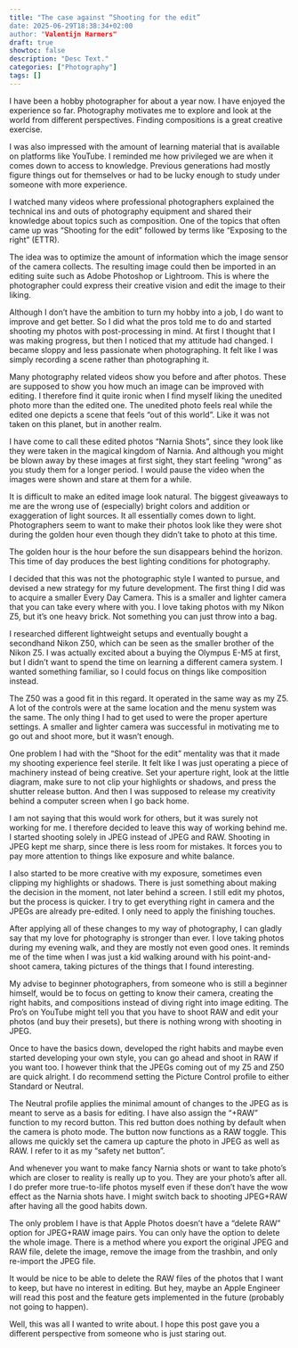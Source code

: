 ```yaml
---
title: "The case against “Shooting for the edit”
date: 2025-06-29T18:38:34+02:00
author: "Valentijn Harmers"
draft: true
showtoc: false
description: "Desc Text."
categories: ["Photography"]
tags: []
---
```


I have been a hobby photographer for about a year now. I have enjoyed the experience so far. Photography motivates me to explore and look at the world from different perspectives. Finding compositions is a great creative exercise.

I was also impressed with the amount of learning material that is available on platforms like YouTube. I reminded me how privileged we are when it comes down to access to knowledge. Previous generations had mostly figure things out for themselves or had to be lucky enough to study under someone with more experience.

I watched many videos where professional photographers explained the technical ins and outs of photography equipment and shared their knowledge about topics such as composition. One of the topics that often came up was “Shooting for the edit” followed by terms like “Exposing to the right” (ETTR).

The idea was to optimize the amount of information which the image sensor of the camera collects. The resulting image could then be imported in an editing suite such as Adobe Photoshop or Lightroom. This is where the photographer could express their creative vision and edit the image to their liking.

Although I don’t have the ambition to turn my hobby into a job, I do want to improve and get better. So I did what the pros told me to do and started shooting my photos with post-processing in mind. At first I thought that I was making progress, but then I noticed that my attitude had changed. I became sloppy and less passionate when photographing. It felt like I was simply recording a scene rather than photographing it.

Many photography related videos show you before and after photos. These are supposed to show you how much an image can be improved with editing. I therefore find it quite ironic when I find myself liking the unedited photo more than the edited one. The unedited photo feels real while the edited one depicts a scene that feels “out of this world”. Like it was not taken on this planet, but in another realm.

I have come to call these edited photos “Narnia Shots”, since they look like they were taken in the magical kingdom of Narnia. And although you might be blown away by these images at first sight, they start feeling “wrong” as you study them for a longer period. I would pause the video when the images were shown and stare at them for a while.

It is difficult to make an edited image look natural. The biggest giveaways to me are the wrong use of (especially) bright colors and addition or exaggeration of light sources. It all essentially comes down to light. Photographers seem to want to make their photos look like they were shot during the golden hour even though they didn’t take to photo at this time.

The golden hour is the hour before the sun disappears behind the horizon. This time of day produces the best lighting conditions for photography.

I decided that this was not the photographic style I wanted to pursue, and devised a new strategy for my future development. The first thing I did was to acquire a smaller Every Day Camera. This is a smaller and lighter camera that you can take every where with you. I love taking photos with my Nikon Z5, but it’s one heavy brick. Not something you can just throw into a bag.

I researched different lightweight setups and eventually bought a secondhand Nikon Z50, which can be seen as the smaller brother of the Nikon Z5. I was actually excited about a buying the Olympus E-M5 at first, but I didn’t want to spend the time on learning a different camera system. I wanted something familiar, so I could focus on things like composition instead.

The Z50 was a good fit in this regard. It operated in the same way as my Z5. A lot of the controls were at the same location and the menu system was the same. The only thing I had to get used to were the proper aperture settings. A smaller and lighter camera was successful in motivating me to go out and shoot more, but it wasn’t enough.

One problem I had with the “Shoot for the edit” mentality was that it made my shooting experience feel sterile. It felt like I was just operating a piece of machinery instead of being creative. Set your aperture right, look at the little diagram, make sure to not clip your highlights or shadows, and press the shutter release button. And then I was supposed to release my creativity behind a computer screen when I go back home.

I am not saying that this would work for others, but it was surely not working for me. I therefore decided to leave this way of working behind me. I started shooting solely in JPEG instead of JPEG and RAW. Shooting in JPEG kept me sharp, since there is less room for mistakes. It forces you to pay more attention to things like exposure and white balance.

I also started to be more creative with my exposure, sometimes even clipping my highlights or shadows. There is just something about making the decision in the moment, not later behind a screen. I still edit my photos, but the process is quicker. I try to get everything right in camera and the JPEGs are already pre-edited. I only need to apply the finishing touches.

After applying all of these changes to my way of photography, I can gladly say that my love for photography is stronger than ever. I love taking photos during my evening walk, and they are mostly not even good ones. It reminds me of the time when I was just a kid walking around with his point-and-shoot camera, taking pictures of the things that I found interesting.

My advise to beginner photographers, from someone who is still a beginner himself, would be to focus on getting to know their camera, creating the right habits, and compositions instead of diving right into image editing. The Pro’s on YouTube might tell you that you have to shoot RAW and edit your photos (and buy their presets), but there is nothing wrong with shooting in JPEG.

Once to have the basics down, developed the right habits and maybe even started developing your own style, you can go ahead and shoot in RAW if you want too. I however think that the JPEGs coming out of my Z5 and Z50 are quick alright. I do recommend setting the Picture Control profile to either Standard or Neutral.

The Neutral profile applies the minimal amount of changes to the JPEG as is meant to serve as a basis for editing. I have also assign the “+RAW” function to my record button. This red button does nothing by default when the camera is photo mode. The button now functions as a RAW toggle. This allows me quickly set the camera up capture the photo in JPEG as well as RAW. I refer to it as my “safety net button”.

And whenever you want to make fancy Narnia shots or want to take photo’s which are closer to reality is really up to you. They are your photo’s after all. I do prefer more true-to-life photos myself even if these don’t have the wow effect as the Narnia shots have. I might switch back to shooting JPEG+RAW after having all the good habits down.

The only problem I have is that Apple Photos doesn’t have a “delete RAW” option for JPEG+RAW image pairs. You can only have the option to delete the whole image. There is a method where you export the original JPEG and RAW file, delete the image, remove the image from the trashbin, and only re-import the JPEG file.

It would be nice to be able to delete the RAW files of the photos that I want to keep, but have no interest in editing. But hey, maybe an Apple Engineer will read this post and the feature gets implemented in the future (probably not going to happen).

Well, this was all I wanted to write about. I hope this post gave you a different perspective from someone who is just staring out.
